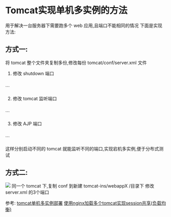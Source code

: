 # Tomcat实现单机多实例的方法
用于解决一台服务器下需要跑多个 web 应用,且端口不能相同的情况
下面是实现方法:
## 方式一:
将 tomcat 整个文件夹复制多份,修改每份 tomcat/conf/server.xml 文件

1. 修改 shutdown 端口

    ```
<!--  修改port端口：18888 两个tomcat不能重复，端口随意，别太小-->
<Server port="18888" shutdown="SHUTDOWN">
    ```

2. 修改 tomcat 监听端口

    ```
<!-- port="28888" tomcat监听端口，随意设置，别太小 -->
<Connector port="28888" protocol="HTTP/1.1" connectionTimeout="20000" redirectPort="8443" />
    ```
    
3. 修改 AJP 端口

    ```
<Connector port="8888" protocol="AJP/1.3" redirectPort="8443" />
	```

这样分别启动不同的 tomcat 就能监听不同的端口,实现宕机多实例,便于分布式测试

## 方式二:

![](http://7xr3bu.com1.z0.glb.clouddn.com/2016-08-11-2016-08-11-14-36-49.jpg)
同一个 tomcat 下,复制 conf 到新建 tomcat-ins/webappX /目录下
修改 server.xml 的3个端口

参考:
[tomcat单机多实例部署](http://www.cnblogs.com/_popc/p/4167516.html)
[使用nginx加载多个tomcat实现session共享(负载均衡)](http://www.cnblogs.com/weixing0317/p/5238598.html)


